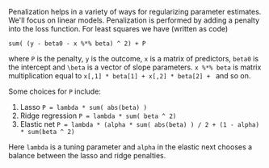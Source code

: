 
Penalization helps in a variety of ways for regularizing parameter estimates. We'll focus on linear models.
Penalization is performed by adding a penalty into the loss function. For least squares we have (written as code)

```
sum( (y - beta0 - x %*% beta) ^ 2) + P
```

where `P` is the penalty, `y` is the outcome, `x` is a matrix of predictors, `beta0` is the intercept and `\beta` is a 
vector of slope parameters. `x %*% beta` is matrix multiplication equal to `x[,1] * beta[1] + x[,2] * beta[2] + ` and so on.

Some choices for `P` include:

1. Lasso `P = lambda * sum( abs(beta) )`
2. Ridge regression `P = lambda * sum( beta ^ 2)`
3. Elastic net `P = lambda * (alpha * sum( abs(beta) ) / 2 + (1 - alpha) * sum(beta ^ 2)`

Here `lambda` is a tuning parameter and `alpha` in the elastic next chooses a balance between the lasso and ridge penalties.
